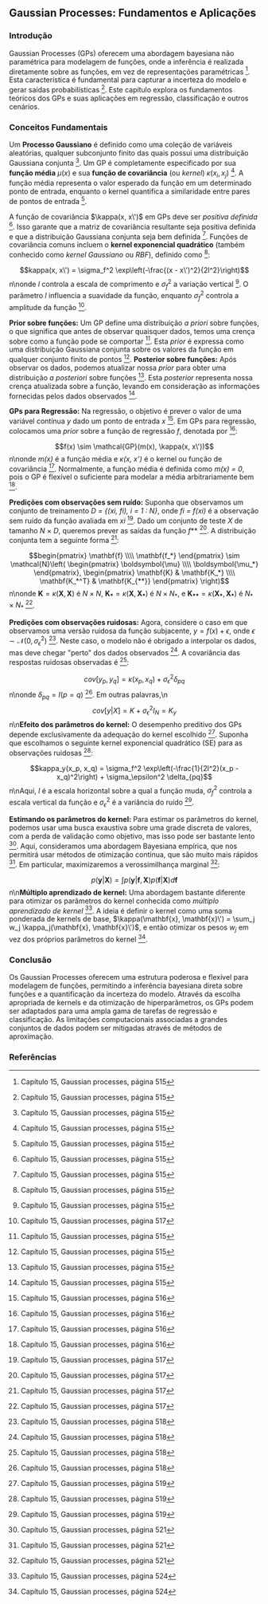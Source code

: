 ## Gaussian Processes: Fundamentos e Aplicações

### Introdução
Gaussian Processes (GPs) oferecem uma abordagem bayesiana não paramétrica para modelagem de funções, onde a inferência é realizada diretamente sobre as funções, em vez de representações paramétricas [^1]. Esta característica é fundamental para capturar a incerteza do modelo e gerar saídas probabilísticas [^1]. Este capítulo explora os fundamentos teóricos dos GPs e suas aplicações em regressão, classificação e outros cenários.

### Conceitos Fundamentais

Um **Processo Gaussiano** é definido como uma coleção de variáveis aleatórias, qualquer subconjunto finito das quais possui uma distribuição Gaussiana conjunta [^1]. Um GP é completamente especificado por sua **função média** $\mu(x)$ e sua **função de covariância** (ou *kernel*) $\kappa(x_i, x_j)$ [^1]. A função média representa o valor esperado da função em um determinado ponto de entrada, enquanto o kernel quantifica a similaridade entre pares de pontos de entrada [^1].

A função de covariância $\kappa(x, x\')$ em GPs deve ser *positiva definida* [^1]. Isso garante que a matriz de covariância resultante seja positiva definida e que a distribuição Gaussiana conjunta seja bem definida [^1]. Funções de covariância comuns incluem o **kernel exponencial quadrático** (também conhecido como *kernel Gaussiano* ou *RBF*), definido como [^1]:

$$kappa(x, x\') = \sigma_f^2 \exp\left(-\frac{(x - x\')^2}{2l^2}\right)$$n\nonde $l$ controla a escala de comprimento e $\sigma_f^2$ a variação vertical [^1]. O parâmetro $l$ influencia a suavidade da função, enquanto $\sigma_f^2$ controla a amplitude da função [^3].

**Prior sobre funções:** Um GP define uma distribuição *a priori* sobre funções, o que significa que antes de observar quaisquer dados, temos uma crença sobre como a função pode se comportar [^1]. Esta *prior* é expressa como uma distribuição Gaussiana conjunta sobre os valores da função em qualquer conjunto finito de pontos [^1].
**Posterior sobre funções:** Após observar os dados, podemos atualizar nossa *prior* para obter uma distribuição *a posteriori* sobre funções [^1]. Esta *posterior* representa nossa crença atualizada sobre a função, levando em consideração as informações fornecidas pelos dados observados [^1].

**GPs para Regressão:** Na regressão, o objetivo é prever o valor de uma variável contínua *y* dado um ponto de entrada *x* [^2]. Em GPs para regressão, colocamos uma *prior* sobre a função de regressão *f*, denotada por [^2]:

$$f(x) \sim \mathcal{GP}(m(x), \kappa(x, x\'))$$n\nonde *m(x)* é a função média e *κ(x, x’)* é o kernel ou função de covariância [^2]. Normalmente, a função média é definida como *m(x) = 0*, pois o GP é flexível o suficiente para modelar a média arbitrariamente bem [^2].

**Predições com observações sem ruído:** Suponha que observamos um conjunto de treinamento *D = {(xi, fi), i = 1 : N}*, onde *fi = f(xi)* é a observação sem ruído da função avaliada em *xi* [^3]. Dado um conjunto de teste *X* de tamanho *N* × *D*, queremos prever as saídas da função *f*** [^3]. A distribuição conjunta tem a seguinte forma [^3]:

$$begin{pmatrix} \mathbf{f} \\\\ \mathbf{f_*} \end{pmatrix} \sim \mathcal{N}\left( \begin{pmatrix} \boldsymbol{\mu} \\\\ \boldsymbol{\mu_*} \end{pmatrix}, \begin{pmatrix} \mathbf{K} & \mathbf{K_*} \\\\ \mathbf{K_*^T} & \mathbf{K_{**}} \end{pmatrix} \right)$$n\nonde $\mathbf{K} = \kappa(\mathbf{X}, \mathbf{X})$ é $N \times N$, $\mathbf{K_*} = \kappa(\mathbf{X}, \mathbf{X_*})$ é $N \times N_*$, e $\mathbf{K_{**}} = \kappa(\mathbf{X_*},\mathbf{X_*})$ é $N_* \times N_*$ [^3].

**Predições com observações ruidosas:** Agora, considere o caso em que observamos uma versão ruidosa da função subjacente, $y = f(x) + \epsilon$, onde $\epsilon \sim \mathcal{N}(0, \sigma_\epsilon^2)$ [^4]. Neste caso, o modelo não é obrigado a interpolar os dados, mas deve chegar "perto" dos dados observados [^4]. A covariância das respostas ruidosas observadas é [^4]:

$$cov[y_p, y_q] = \kappa(x_p, x_q) + \sigma_\epsilon^2 \delta_{pq}$$n\nonde $\delta_{pq} = I(p = q)$ [^4]. Em outras palavras,\n$$cov[y|X] = K + \sigma_\epsilon^2 I_N = K_y$$n\n**Efeito dos parâmetros do kernel:** O desempenho preditivo dos GPs depende exclusivamente da adequação do kernel escolhido [^5]. Suponha que escolhamos o seguinte kernel exponencial quadrático (SE) para as observações ruidosas [^5]:

$$kappa_y(x_p, x_q) = \sigma_f^2 \exp\left(-\frac{1}{2l^2}(x_p - x_q)^2\right) + \sigma_\epsilon^2 \delta_{pq}$$n\nAqui, $l$ é a escala horizontal sobre a qual a função muda, $\sigma_f^2$ controla a escala vertical da função e $\sigma_\epsilon^2$ é a variância do ruído [^5].

**Estimando os parâmetros do kernel:** Para estimar os parâmetros do kernel, podemos usar uma busca exaustiva sobre uma grade discreta de valores, com a perda de validação como objetivo, mas isso pode ser bastante lento [^7]. Aqui, consideramos uma abordagem Bayesiana empírica, que nos permitirá usar métodos de otimização contínua, que são muito mais rápidos [^7]. Em particular, maximizaremos a verossimilhança marginal [^7]:

$$p(\mathbf{y}|\mathbf{X}) = \int p(\mathbf{y}|\mathbf{f}, \mathbf{X}) p(\mathbf{f}|\mathbf{X}) d\mathbf{f}$$n\n**Múltiplo aprendizado de kernel:** Uma abordagem bastante diferente para otimizar os parâmetros do kernel conhecida como *múltiplo aprendizado de kernel* [^10]. A ideia é definir o kernel como uma soma ponderada de kernels de base, $\kappa(\mathbf{x}, \mathbf{x}\') = \sum_j w_j \kappa_j(\mathbf{x}, \mathbf{x}\')$, e então otimizar os pesos $w_j$ em vez dos próprios parâmetros do kernel [^10].

### Conclusão

Os Gaussian Processes oferecem uma estrutura poderosa e flexível para modelagem de funções, permitindo a inferência bayesiana direta sobre funções e a quantificação da incerteza do modelo. Através da escolha apropriada de kernels e da otimização de hiperparâmetros, os GPs podem ser adaptados para uma ampla gama de tarefas de regressão e classificação. As limitações computacionais associadas a grandes conjuntos de dados podem ser mitigadas através de métodos de aproximação.

### Referências
[^1]: Capítulo 15, Gaussian processes, página 515
[^2]: Capítulo 15, Gaussian processes, página 516
[^3]: Capítulo 15, Gaussian processes, página 517
[^4]: Capítulo 15, Gaussian processes, página 518
[^5]: Capítulo 15, Gaussian processes, página 519
[^7]: Capítulo 15, Gaussian processes, página 521
[^10]: Capítulo 15, Gaussian processes, página 524
<!-- END -->